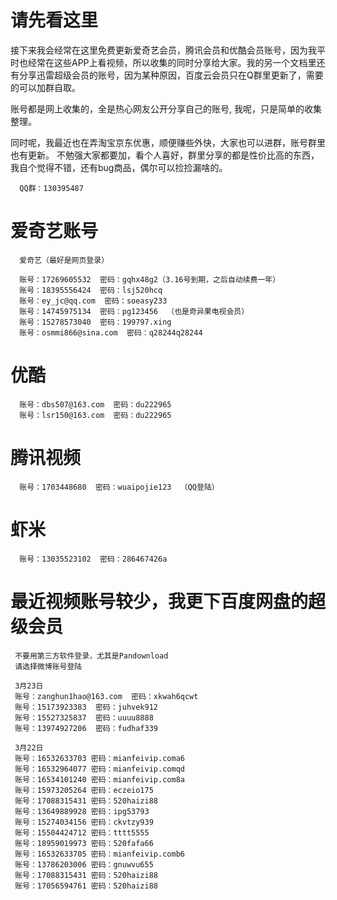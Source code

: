 # 请先看这里
接下来我会经常在这里免费更新爱奇艺会员，腾讯会员和优酷会员账号，因为我平时也经常在这些APP上看视频，所以收集的同时分享给大家。我的另一个文档里还有分享迅雷超级会员的账号，因为某种原因，百度云会员只在Q群里更新了，需要的可以加群自取。

账号都是网上收集的，全是热心网友公开分享自己的账号, 我呢，只是简单的收集整理。

同时呢，我最近也在弄淘宝京东优惠，顺便赚些外快，大家也可以进群，账号群里也有更新。
不勉强大家都要加，看个人喜好，群里分享的都是性价比高的东西，我自个觉得不错，还有bug商品，偶尔可以捡捡漏啥的。

      QQ群：130395487

# 爱奇艺账号
      爱奇艺（最好是网页登录）
      
      账号：17269605532  密码：gqhx48g2（3.16号到期，之后自动续费一年）
      账号：18395556424  密码：lsj520hcq
      账号：ey_jc@qq.com  密码：soeasy233
      账号：14745975134  密码：pg123456  （也是奇异果电视会员）
      账号：15278573040  密码：199797.xing
      账号：osmmi866@sina.com  密码：q28244q28244

# 优酷
      账号：dbs507@163.com  密码：du222965
      账号：lsr150@163.com  密码：du222965

# 腾讯视频
      账号：1703448680  密码：wuaipojie123  （QQ登陆）

# 虾米
      账号：13035523102  密码：286467426a
      
# 最近视频账号较少，我更下百度网盘的超级会员

     不要用第三方软件登录，尤其是Pandownload
     请选择微博账号登陆
     
     3月23日
     账号：zanghun1hao@163.com  密码：xkwah6qcwt
     账号：15173923383  密码：juhvek912
     账号：15527325837  密码：uuuu8888
     账号：13974927206  密码：fudhaf339

     3月22日
     账号：16532633703 密码：mianfeivip.coma6
     账号：16532964077 密码：mianfeivip.comqd
     账号：16534101240 密码：mianfeivip.com8a
     账号：15973205264 密码：eczeio175
     账号：17088315431 密码：520haizi88
     账号：13649889928 密码：ipg53793
     账号：15274034156 密码：ckvtzy939
     账号：15504424712 密码：tttt5555
     账号：18959019973 密码：520fafa66
     账号：16532633705 密码：mianfeivip.comb6
     账号：13786203006 密码：gnuwvu655
     账号：17088315431 密码：520haizi88
     账号：17056594761 密码：520haizi88
